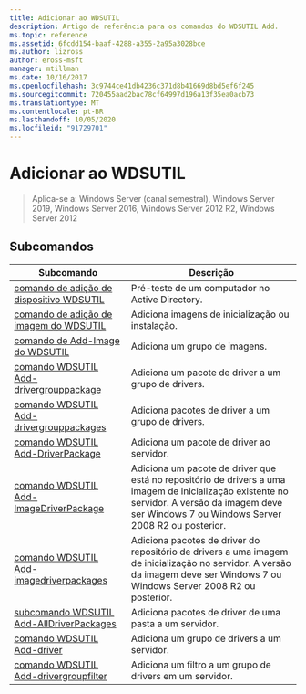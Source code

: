 ```yaml
---
title: Adicionar ao WDSUTIL
description: Artigo de referência para os comandos do WDSUTIL Add.
ms.topic: reference
ms.assetid: 6fcdd154-baaf-4288-a355-2a95a3028bce
ms.author: lizross
author: eross-msft
manager: mtillman
ms.date: 10/16/2017
ms.openlocfilehash: 3c9744ce41db4236c371d8b41669d8bd5ef6f245
ms.sourcegitcommit: 720455aad2bac78cf64997d196a13f35ea0acb73
ms.translationtype: MT
ms.contentlocale: pt-BR
ms.lasthandoff: 10/05/2020
ms.locfileid: "91729701"
---
```

# <a name="wdsutil-add"></a>Adicionar ao WDSUTIL

> Aplica-se a: Windows Server (canal semestral), Windows Server 2019, Windows Server 2016, Windows Server 2012 R2, Windows Server 2012

## <a name="subcommands"></a>Subcomandos
|Subcomando|Descrição|
|-------|--------|
|[comando de adição de dispositivo WDSUTIL](wdsutil-add-device.md)|Pré-teste de um computador no Active Directory.|
|[comando de adição de imagem do WDSUTIL](wdsutil-add-image.md)|Adiciona imagens de inicialização ou instalação.|
|[comando de Add-Image do WDSUTIL](wdsutil-add-imagegroup.md)|Adiciona um grupo de imagens.|
|[comando WDSUTIL Add-drivergrouppackage](wdsutil-add-drivergrouppackage.md)|Adiciona um pacote de driver a um grupo de drivers.|
|[comando WDSUTIL Add-drivergrouppackages](wdsutil-add-drivergrouppackages.md)|Adiciona pacotes de driver a um grupo de drivers.|
|[comando WDSUTIL Add-DriverPackage](wdsutil-add-driverpackage.md)|Adiciona um pacote de driver ao servidor.|
|[comando WDSUTIL Add-ImageDriverPackage](wdsutil-add-imagedriverpackage.md)|Adiciona um pacote de driver que está no repositório de drivers a uma imagem de inicialização existente no servidor. A versão da imagem deve ser Windows 7 ou Windows Server 2008 R2 ou posterior.|
|[comando WDSUTIL Add-imagedriverpackages](wdsutil-add-imagedriverpackages.md)|Adiciona pacotes de driver do repositório de drivers a uma imagem de inicialização no servidor. A versão da imagem deve ser Windows 7 ou Windows Server 2008 R2 ou posterior.|
|[subcomando WDSUTIL Add-AllDriverPackages](wdsutil-add-alldriverpackages.md)|Adiciona pacotes de driver de uma pasta a um servidor.|
|[comando WDSUTIL Add-driver](wdsutil-add-drivergroup.md)|Adiciona um grupo de drivers a um servidor.|
|[comando WDSUTIL Add-drivergroupfilter](wdsutil-add-drivergroupfilter.md)|Adiciona um filtro a um grupo de drivers em um servidor.|
